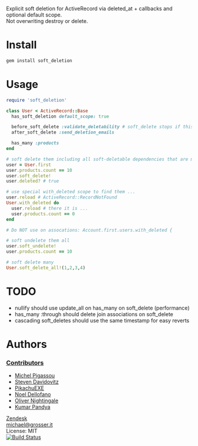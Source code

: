 Explicit soft deletion for ActiveRecord via deleted_at + callbacks and optional default scope.<br/>
Not overwriting destroy or delete.

Install
=======

```Bash
gem install soft_deletion
```

Usage
=====

```Ruby
require 'soft_deletion'

class User < ActiveRecord::Base
  has_soft_deletion default_scope: true

  before_soft_delete :validate_deletability # soft_delete stops if this returns false
  after_soft_delete :send_deletion_emails

  has_many :products
end

# soft delete them including all soft-deletable dependencies that are marked as :destroy, :delete_all, :nullify
user = User.first
user.products.count == 10
user.soft_delete!
user.deleted? # true

# use special with_deleted scope to find them ...
user.reload # ActiveRecord::RecordNotFound
User.with_deleted do
  user.reload # there it is ...
  user.products.count == 0
end

# Do NOT use on assocations: Account.first.users.with_deleted {

# soft undelete them all
user.soft_undelete!
user.products.count == 10

# soft delete many
User.soft_delete_all!(1,2,3,4)
```

TODO
====
 - nullify should use update_all on has_many on soft_delete (performance)
 - has_many :through should delete join associations on soft_delete
 - cascading soft_deletes should use the same timestamp for easy reverts

Authors
=======

### [Contributors](https://github.com/grosser/soft_deletion/contributors)
 - [Michel Pigassou](https://github.com/Dagnan)
 - [Steven Davidovitz](https://github.com/steved555)
 - [PikachuEXE](https://github.com/PikachuEXE)
 - [Noel Dellofano](https://github.com/pinkvelociraptor)
 - [Oliver Nightingale](https://github.com/olivernn)
 - [Kumar Pandya](https://github.com/kpandya91)

[Zendesk](http://zendesk.com)<br/>
michael@grosser.it<br/>
License: MIT<br/>
[![Build Status](https://travis-ci.org/grosser/soft_deletion.png)](https://travis-ci.org/grosser/soft_deletion)
